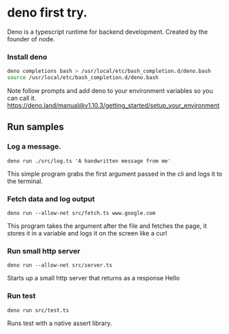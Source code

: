 # deno first try.

Deno is a typescript runtime for backend development. Created by the founder of
node.

### Install deno

```bash
deno completions bash > /usr/local/etc/bash_completion.d/deno.bash
source /usr/local/etc/bash_completion.d/deno.bash
```

Note follow prompts and add deno to your environment variables so you can call
it. https://deno.land/manual@v1.10.3/getting_started/setup_your_environment

## Run samples

### Log a message.

```
deno run ./src/log.ts 'A handwritten message from me'
```

This simple program grabs the first argument passed in the cli and logs it to
the terminal.

### Fetch data and log output

```
deno run --allow-net src/fetch.ts www.google.com
```

This program takes the argument after the file and fetches the page, it stores
it in a variable and logs it on the screen like a curl

### Run small http server

```
deno run --allow-net src/server.ts
```

Starts up a small http server that returns as a response Hello

### Run test

```
deno run src/test.ts
```

Runs test with a native assert library.
